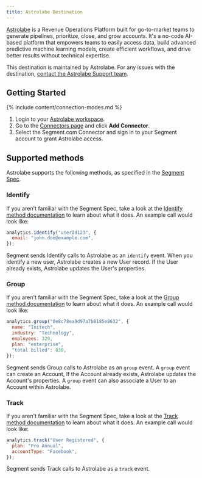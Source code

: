 ```yaml
---
title: Astrolabe Destination
---
```


[Astrolabe](https://astrolabe.so/?utm_source=segmentio&utm_medium=docs&utm_campaign=partners) is a Revenue Operations Platform built for go-to-market teams to generate pipelines, prioritize, close, and grow accounts. It's a no-code AI-based platform that empowers teams to easily access data, build advanced predictive machine learning models, create efficient workflows, and drive better results without technical expertise.

This destination is maintained by Astrolabe. For any issues with the destination, [contact the Astrolabe Support team](mailto:team@astrolabe.so).

## Getting Started

{% include content/connection-modes.md %}

1. Login to your [Astrolabe workspace](https://console.astrolabe.so/login).
2. Go to the [Connectors page](https://console.astrolabe.so/connectors) and click **Add Connector**.
3. Select the Segment.com Connector and sign in to your Segment account to grant Astrolabe access.

## Supported methods

Astrolabe supports the following methods, as specified in the [Segment Spec](/docs/connections/spec).

### Identify

If you aren't familiar with the Segment Spec, take a look at the [Identify method documentation](/docs/connections/spec/identify/) to learn about what it does. An example call would look like:

```js
analytics.identify("userId123", {
  email: "john.doe@example.com",
});
```

Segment sends Identify calls to Astrolabe as an `identify` event. When you identify a new user, Astrolabe creates a new User record. If the User already exists, Astrolabe updates the User's properties.

### Group

If you aren't familiar with the Segment Spec, take a look at the [Group method documentation](/docs/connections/spec/group/) to learn about what it does. An example call would look like:

```js
analytics.group("0e8c78ea9d97a7b8185e8632", {
  name: "Initech",
  industry: "Technology",
  employees: 329,
  plan: "enterprise",
  "total billed": 830,
});
```

Segment sends Group calls to Astrolabe as an `group` event. A `group` event can create an Account, If the Account already exists, Astrolabe updates the Account's properties. A `group` event can also associate a User to an Account within Astrolabe.

### Track

If you aren't familiar with the Segment Spec, take a look at the [Track method documentation](/docs/connections/spec/track/) to learn about what it does. An example call would look like:

```js
analytics.track("User Registered", {
  plan: "Pro Annual",
  accountType: "Facebook",
});
```

Segment sends Track calls to Astrolabe as a `track` event.
